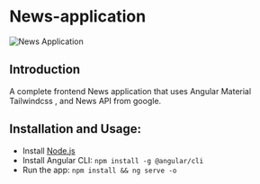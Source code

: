 # News-application

![News Application](https://i.postimg.cc/cLhtzRCW/Screenshot-from-2023-02-08-12-54-44.png)
## Introduction
A complete frontend News application that uses Angular Material Tailwindcss , and News API from google.

## Installation and Usage:
- Install [Node.js](https://nodejs.org/en/download/)
- Install Angular CLI: `npm install -g @angular/cli`
- Run the app: `npm install && ng serve -o`
